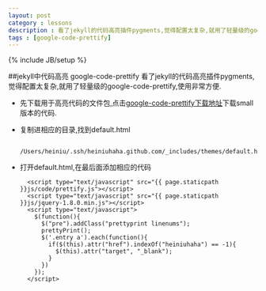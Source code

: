 ```yaml
---
layout: post
category : lessons
description : 看了jekyll的代码高亮插件pygments,觉得配置太复杂,就用了轻量级的google-code-prettify,使用非常方便.
tags : [google-code-prettify]
---
```

{% include JB/setup %}

##jekyll中代码高亮 google-code-prettify
看了jekyll的代码高亮插件pygments,觉得配置太复杂,就用了轻量级的google-code-prettify,使用非常方便.
- 先下载用于高亮代码的文件包,点击[google-code-prettify下载地址](http://code.google.com/p/google-code-prettify/downloads/list)下载small版本的代码.
- 复制进相应的目录,找到default.html

		/Users/heiniu/.ssh/heiniuhaha.github.com/_includes/themes/default.html
	
- 打开default.html,在最后面添加相应的代码

    	<script type="text/javascript" src="{{ page.staticpath }}js/code/prettify.js"></script>
    	<script type="text/javascript" src="{{ page.staticpath }}js/jquery-1.8.0.min.js"></script>
    	<script type="text/javascript">
	      $(function(){
	        $("pre").addClass("prettyprint linenums");
	        prettyPrint();
	        $('.entry a').each(function(){
	          if($(this).attr("href").indexOf("heiniuhaha") == -1){
	            $(this).attr("target", "_blank");
	          }
	        })
	      });
    	</script>

